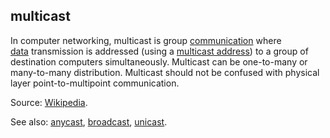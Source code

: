 ## multicast

<p class="c8"><span>In </span><span>computer networking</span><span>, multicast is group </span><span class="c2"><a class="c3" href="#h.w02a6srdng3j">communication</a></span><span>&nbsp;where </span><span class="c2"><a class="c3" href="#h.o783ayrrkc6g">data</a></span><span>&nbsp;transmission</span><span>&nbsp;is addressed (using a </span><span class="c2"><a class="c3" href="#h.obmynoe7gkec">multicast address</a></span><span>) to a group of destination computers simultaneously. Multicast can be </span><span>one-to-many</span><span>&nbsp;or </span><span>many-to-many</span><span>&nbsp;distribution. Multicast should not be confused with physical layer </span><span>point-to-multipoint communication</span><span class="c0">.</span></p><p class="c8"><span>Source: </span><span class="c2"><a class="c3" href="https://www.google.com/url?q=https://en.wikipedia.org/wiki/Multicast&amp;sa=D&amp;source=editors&amp;ust=1706779842753925&amp;usg=AOvVaw3jLxCib-CYDoKunM05bs_f">Wikipedia</a></span><span class="c0">.</span></p><p class="c8"><span>See also: </span><span class="c2"><a class="c3" href="#h.adr8osyk2zcx">anycast</a></span><span>, </span><span class="c2"><a class="c3" href="#h.s1uti8f9ufsv">broadcast</a></span><span>, </span><span class="c2"><a class="c3" href="#h.bqegn99wxkdi">unicast</a></span><span class="c0">.</span></p>

